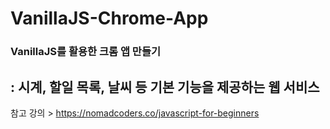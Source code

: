 # VanillaJS-Chrome-App
### VanillaJS를 활용한 크롬 앱 만들기 <br>
## : 시계, 할일 목록, 날씨 등 기본 기능을 제공하는 웹 서비스 <br>
참고 강의 > https://nomadcoders.co/javascript-for-beginners
